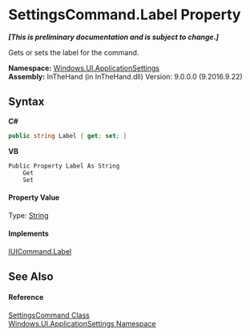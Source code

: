 # SettingsCommand.Label Property 
 _**\[This is preliminary documentation and is subject to change.\]**_

Gets or sets the label for the command.

**Namespace:**&nbsp;<a href="N_Windows_UI_ApplicationSettings">Windows.UI.ApplicationSettings</a><br />**Assembly:**&nbsp;InTheHand (in InTheHand.dll) Version: 9.0.0.0 (9.2016.9.22)

## Syntax

**C#**<br />
``` C#
public string Label { get; set; }
```

**VB**<br />
``` VB
Public Property Label As String
	Get
	Set
```


#### Property Value
Type: <a href="http://msdn2.microsoft.com/en-us/library/s1wwdcbf" target="_blank">String</a>

#### Implements
<a href="P_Windows_UI_Popups_IUICommand_Label">IUICommand.Label</a><br />

## See Also


#### Reference
<a href="T_Windows_UI_ApplicationSettings_SettingsCommand">SettingsCommand Class</a><br /><a href="N_Windows_UI_ApplicationSettings">Windows.UI.ApplicationSettings Namespace</a><br />